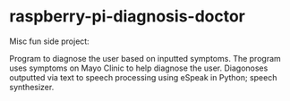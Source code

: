 # raspberry-pi-diagnosis-doctor

Misc fun side project:

Program to diagnose the user based on inputted symptoms. The program uses symptoms on Mayo Clinic to help diagnose the user. Diagonoses outputted via text to speech processing using eSpeak in Python; speech synthesizer. 

